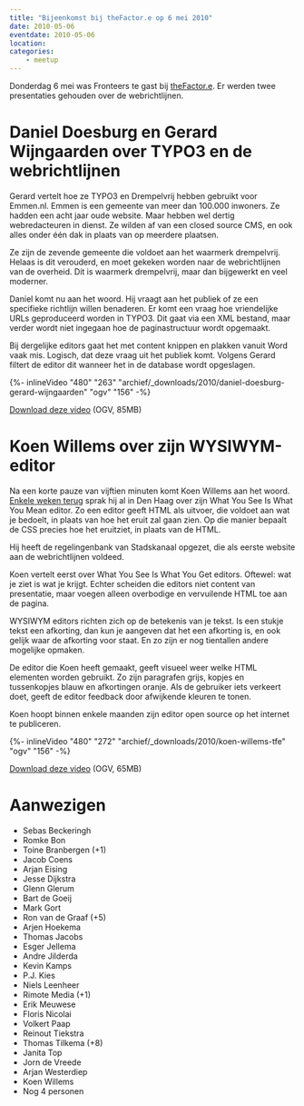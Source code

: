 ```yaml
---
title: "Bijeenkomst bij theFactor.e op 6 mei 2010"
date: 2010-05-06
eventdate: 2010-05-06
location: 
categories: 
    - meetup
---
```

Donderdag 6 mei was Fronteers te gast bij [theFactor.e](http://www.tfe.nl). Er werden twee presentaties gehouden over de webrichtlijnen.

# Daniel Doesburg en Gerard Wijngaarden over TYPO3 en de webrichtlijnen

Gerard vertelt hoe ze TYPO3 en Drempelvrij hebben gebruikt voor Emmen.nl. Emmen is een gemeente van meer dan 100.000 inwoners. Ze hadden een acht jaar oude website. Maar hebben wel dertig webredacteuren in dienst. Ze wilden af van een closed source CMS, en ook alles onder één dak in plaats van op meerdere plaatsen.

Ze zijn de zevende gemeente die voldoet aan het waarmerk drempelvrij. Helaas is dit verouderd, en moet gekeken worden naar de webrichtlijnen van de overheid. Dit is waarmerk drempelvrij, maar dan bijgewerkt en veel moderner.

Daniel komt nu aan het woord. Hij vraagt aan het publiek of ze een specifieke richtlijn willen benaderen. Er komt een vraag hoe vriendelijke URLs geproduceerd worden in TYPO3. Dit gaat via een XML bestand, maar verder wordt niet ingegaan hoe de paginastructuur wordt opgemaakt.

Bij dergelijke editors gaat het met content knippen en plakken vanuit Word vaak mis. Logisch, dat deze vraag uit het publiek komt. Volgens Gerard filtert de editor dit wanneer het in de database wordt opgeslagen.

{%- inlineVideo "480" "263" "archief/_downloads/2010/daniel-doesburg-gerard-wijngaarden" "ogv" "156" -%} 

[Download deze video](/_downloads/2010/daniel-doesburg-gerard-wijngaarden.ogv) (OGV, 85MB)

# Koen Willems over zijn WYSIWYM-editor

Na een korte pauze van vijftien minuten komt Koen Willems aan het woord. [Enkele weken terug](/bijeenkomsten/2010/stichting-ictu) sprak hij al in Den Haag over zijn What You See Is What You Mean editor. Zo een editor geeft HTML als uitvoer, die voldoet aan wat je bedoelt, in plaats van hoe het eruit zal gaan zien. Op die manier bepaalt de CSS precies hoe het eruitziet, in plaats van de HTML.

Hij heeft de regelingenbank van Stadskanaal opgezet, die als eerste website aan de webrichtlijnen voldeed.

Koen vertelt eerst over What You See Is What You Get editors. Oftewel: wat je ziet is wat je krijgt. Echter scheiden die editors niet content van presentatie, maar voegen alleen overbodige en vervuilende HTML toe aan de pagina.

WYSIWYM editors richten zich op de betekenis van je tekst. Is een stukje tekst een afkorting, dan kun je aangeven dat het een afkorting is, en ook gelijk waar de afkorting voor staat. En zo zijn er nog tientallen andere mogelijke opmaken.

De editor die Koen heeft gemaakt, geeft visueel weer welke HTML elementen worden gebruikt. Zo zijn paragrafen grijs, kopjes en tussenkopjes blauw en afkortingen oranje. Als de gebruiker iets verkeert doet, geeft de editor feedback door afwijkende kleuren te tonen.

Koen hoopt binnen enkele maanden zijn editor open source op het internet te publiceren.

{%- inlineVideo "480" "272" "archief/_downloads/2010/koen-willems-tfe" "ogv" "156" -%} 

[Download deze video](/_downloads/2010/koen-willems-tfe.ogv) (OGV, 65MB)

# Aanwezigen

* Sebas Beckeringh
* Romke Bon
* Toine Branbergen (+1)
* Jacob Coens
* Arjan Eising
* Jesse Dijkstra
* Glenn Glerum
* Bart de Goeij
* Mark Gort
* Ron van de Graaf (+5)
* Arjen Hoekema
* Thomas Jacobs
* Esger Jellema
* Andre Jilderda
* Kevin Kamps
* P.J. Kies
* Niels Leenheer
* Rimote Media (+1)
* Erik Meuwese
* Floris Nicolai
* Volkert Paap
* Reinout Tiekstra
* Thomas Tilkema (+8)
* Janita Top
* Jorn de Vreede
* Arjan Westerdiep
* Koen Willems
* Nog 4 personen
